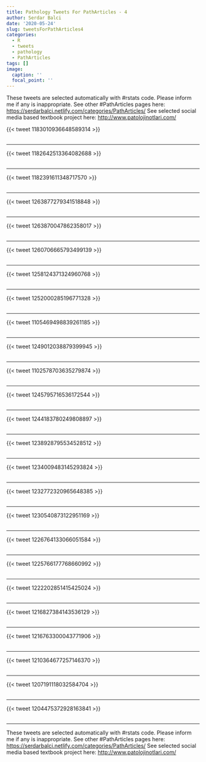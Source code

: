 ```yaml
---
title: Pathology Tweets For PathArticles - 4
author: Serdar Balci
date: '2020-05-24'
slug: tweetsForPathArticles4
categories:
  - R
  - tweets
  - pathology
  - PathArticles
tags: []
image:
  caption: ''
  focal_point: ''
---
```



These tweets are selected automatically with #rstats code. Please inform me if any is inappropriate.
See other #PathArticles pages here: https://serdarbalci.netlify.com/categories/PathArticles/ 
See selected social media based textbook project here: http://www.patolojinotlari.com/

{{< tweet 1183010936648589314 >}}
<br>
<br>
<hr>
{{< tweet 1182642513364082688 >}}
<br>
<br>
<hr>
{{< tweet 1182391611348717570 >}}
<br>
<br>
<hr>
{{< tweet 1263877279341518848 >}}
<br>
<br>
<hr>
{{< tweet 1263870047862358017 >}}
<br>
<br>
<hr>
{{< tweet 1260706665793499139 >}}
<br>
<br>
<hr>
{{< tweet 1258124371324960768 >}}
<br>
<br>
<hr>
{{< tweet 1252000285196771328 >}}
<br>
<br>
<hr>
{{< tweet 1105469498839261185 >}}
<br>
<br>
<hr>
{{< tweet 1249012038879399945 >}}
<br>
<br>
<hr>
{{< tweet 1102578703635279874 >}}
<br>
<br>
<hr>
{{< tweet 1245795716536172544 >}}
<br>
<br>
<hr>
{{< tweet 1244183780249808897 >}}
<br>
<br>
<hr>
{{< tweet 1238928795534528512 >}}
<br>
<br>
<hr>
{{< tweet 1234009483145293824 >}}
<br>
<br>
<hr>
{{< tweet 1232772320965648385 >}}
<br>
<br>
<hr>
{{< tweet 1230540873122951169 >}}
<br>
<br>
<hr>
{{< tweet 1226764133066051584 >}}
<br>
<br>
<hr>
{{< tweet 1225766177768660992 >}}
<br>
<br>
<hr>
{{< tweet 1222202851415425024 >}}
<br>
<br>
<hr>
{{< tweet 1216827384143536129 >}}
<br>
<br>
<hr>
{{< tweet 1216763300043771906 >}}
<br>
<br>
<hr>
{{< tweet 1210364677257146370 >}}
<br>
<br>
<hr>
{{< tweet 1207191118032584704 >}}
<br>
<br>
<hr>
{{< tweet 1204475372928163841 >}}
<br>
<br>
<hr>


These tweets are selected automatically with #rstats code. Please inform me if any is inappropriate.
See other #PathArticles pages here: https://serdarbalci.netlify.com/categories/PathArticles/ 
See selected social media based textbook project here: http://www.patolojinotlari.com/
